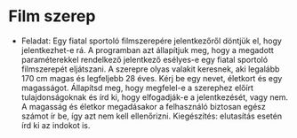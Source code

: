 # Film szerep
- Feladat: Egy fiatal sportoló filmszerepére jelentkezőről döntjük el, hogy jelentkezhet-e rá. A
programban azt állapítjuk meg, hogy a megadott paraméterekkel rendelkező jelentkező
esélyes-e egy fiatal sportoló filmszerepét eljátszani. A szerepre olyas valakit keresnek, aki
legalább 170 cm magas és legfeljebb 28 éves. Kérj be egy nevet, életkort és egy magasságot.
Állapítsd meg, hogy megfelel-e a szerephez előírt tulajdonságoknak és írd ki, hogy
elfogadják-e a jelentkezését, vagy nem. A magasság és életkor megadásakor a felhasználó
biztosan egész számot ír be, így azt nem kell ellenőrizni.
Kiegészítés: elutasítás esetén írd ki az indokot is.

